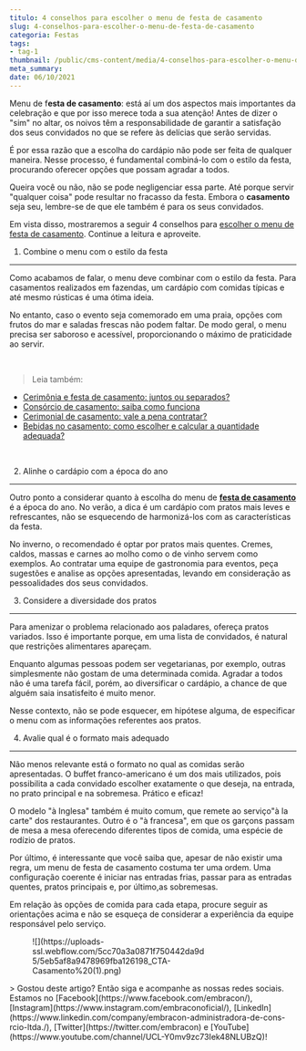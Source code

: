 ```yaml
---
titulo: 4 conselhos para escolher o menu de festa de casamento
slug: 4-conselhos-para-escolher-o-menu-de-festa-de-casamento
categoria: Festas
tags:
- tag-1
thumbnail: /public/cms-content/media/4-conselhos-para-escolher-o-menu-de-festa-de-casamento.jpg
meta_summary: 
date: 06/10/2021
---
```

Menu de f**esta de casamento**: está aí um dos aspectos mais importantes da celebração e que por isso merece toda a sua atenção! Antes de dizer o "sim" no altar, os noivos têm a responsabilidade de garantir a satisfação dos seus convidados no que se refere às delícias que serão servidas.

É por essa razão que a escolha do cardápio não pode ser feita de qualquer maneira. Nesse processo, é fundamental combiná-lo com o estilo da festa, procurando oferecer opções que possam agradar a todos.

Queira você ou não, não se pode negligenciar essa parte. Até porque servir "qualquer coisa" pode resultar no fracasso da festa. Embora o **casamento** seja seu, lembre-se de que ele também é para os seus convidados.

Em vista disso, mostraremos a seguir 4 conselhos para [escolher o menu de festa de casamento](https://www.embracon.com.br/blog/fornecedores-para-casamentos-escolha-bem-e-negocie-os-precos). Continue a leitura e aproveite.

1. Combine o menu com o estilo da festa
---------------------------------------

Como acabamos de falar, o menu deve combinar com o estilo da festa. Para casamentos realizados em fazendas, um cardápio com comidas típicas e até mesmo rústicas é uma ótima ideia.

No entanto, caso o evento seja comemorado em uma praia, opções com frutos do mar e saladas frescas não podem faltar. De modo geral, o menu precisa ser saboroso e acessível, proporcionando o máximo de praticidade ao servir.

‍

> Leia também:

- [Cerimônia e festa de casamento: juntos ou separados?](https://www.embracon.com.br/blog/cerimonia-e-festa-de-casamento-juntos-ou-separados)
- [Consórcio de casamento: saiba como funciona](https://www.embracon.com.br/blog/consorcio-de-casamento-saiba-como-funciona)
- [Cerimonial de casamento: vale a pena contratar?](https://www.embracon.com.br/blog/cerimonial-de-casamento-vale-a-pena-contratar)
- [Bebidas no casamento: como escolher e calcular a quantidade adequada?](https://www.embracon.com.br/blog/bebidas-no-casamento-como-escolher-e-calcular-a-quantidade-adequada)

‍

2. Alinhe o cardápio com a época do ano
---------------------------------------

Outro ponto a considerar quanto à escolha do menu de [**festa de casamento**](https://www.embracon.com.br/blog/fornecedores-para-casamentos-escolha-bem-e-negocie-os-precos) é a época do ano. No verão, a dica é um cardápio com pratos mais leves e refrescantes, não se esquecendo de harmonizá-los com as características da festa.

No inverno, o recomendado é optar por pratos mais quentes. Cremes, caldos, massas e carnes ao molho como o de vinho servem como exemplos. Ao contratar uma equipe de gastronomia para eventos, peça sugestões e analise as opções apresentadas, levando em consideração as pessoalidades dos seus convidados.

3. Considere a diversidade dos pratos
-------------------------------------

Para amenizar o problema relacionado aos paladares, ofereça pratos variados. Isso é importante porque, em uma lista de convidados, é natural que restrições alimentares apareçam.

Enquanto algumas pessoas podem ser vegetarianas, por exemplo, outras simplesmente não gostam de uma determinada comida. Agradar a todos não é uma tarefa fácil, porém, ao diversificar o cardápio, a chance de que alguém saia insatisfeito é muito menor.

Nesse contexto, não se pode esquecer, em hipótese alguma, de especificar o menu com as informações referentes aos pratos.

4. Avalie qual é o formato mais adequado
----------------------------------------

Não menos relevante está o formato no qual as comidas serão apresentadas. O buffet franco-americano é um dos mais utilizados, pois possibilita a cada convidado escolher exatamente o que deseja, na entrada, no prato principal e na sobremesa. Prático e eficaz!

O modelo "à Inglesa" também é muito comum, que remete ao serviço"à la carte" dos restaurantes. Outro é o "à francesa", em que os garçons passam de mesa a mesa oferecendo diferentes tipos de comida, uma espécie de rodízio de pratos.

Por último, é interessante que você saiba que, apesar de não existir uma regra, um menu de festa de casamento costuma ter uma ordem. Uma configuração coerente é iniciar nas entradas frias, passar para as entradas quentes, pratos principais e, por último,as sobremesas.

Em relação às opções de comida para cada etapa, procure seguir as orientações acima e não se esqueça de considerar a experiência da equipe responsável pelo serviço.

<figure class="w-richtext-figure-type-image w-richtext-align-center" style="max-width:310px"><div>![](https://uploads-ssl.webflow.com/5cc70a3a0871f750442da9d5/5eb5af8a9478969fba126198_CTA-Casamento%20(1).png)</div></figure>> Gostou deste artigo? Então siga e acompanhe as nossas redes sociais. Estamos no [Facebook](https://www.facebook.com/embracon/), [Instagram](https://www.instagram.com/embraconoficial/), [LinkedIn](https://www.linkedin.com/company/embracon-administradora-de-cons-rcio-ltda./), [Twitter](https://twitter.com/embracon) e [YouTube](https://www.youtube.com/channel/UCL-Y0mv9zc73Iek48NLUBzQ)!
